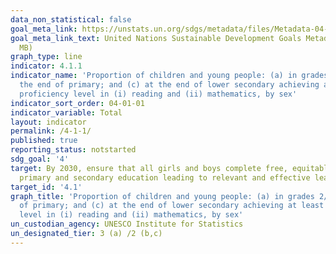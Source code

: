 ```yaml
---
data_non_statistical: false
goal_meta_link: https://unstats.un.org/sdgs/metadata/files/Metadata-04-01-01.pdf
goal_meta_link_text: United Nations Sustainable Development Goals Metadata (PDF 4.0
  MB)
graph_type: line
indicator: 4.1.1
indicator_name: 'Proportion of children and young people: (a) in grades 2/3; (b) at
  the end of primary; and (c) at the end of lower secondary achieving at least a minimum
  proficiency level in (i) reading and (ii) mathematics, by sex'
indicator_sort_order: 04-01-01
indicator_variable: Total
layout: indicator
permalink: /4-1-1/
published: true
reporting_status: notstarted
sdg_goal: '4'
target: By 2030, ensure that all girls and boys complete free, equitable and quality
  primary and secondary education leading to relevant and effective learning outcomes
target_id: '4.1'
graph_title: 'Proportion of children and young people: (a) in grades 2/3; (b) at the end
  of primary; and (c) at the end of lower secondary achieving at least a minimum proficiency
  level in (i) reading and (ii) mathematics, by sex'
un_custodian_agency: UNESCO Institute for Statistics
un_designated_tier: 3 (a) /2 (b,c)
---
```

